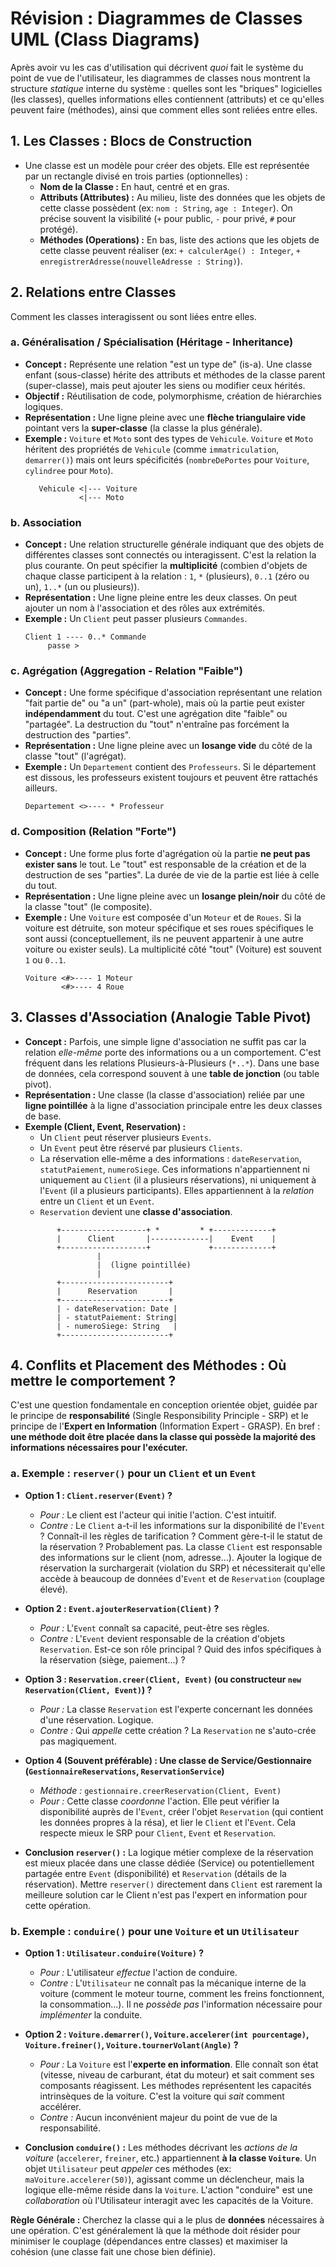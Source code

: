 # Révision : Diagrammes de Classes UML (Class Diagrams)

Après avoir vu les cas d'utilisation qui décrivent *quoi* fait le système du point de vue de l'utilisateur, les diagrammes de classes nous montrent la structure *statique* interne du système : quelles sont les "briques" logicielles (les classes), quelles informations elles contiennent (attributs) et ce qu'elles peuvent faire (méthodes), ainsi que comment elles sont reliées entre elles.

## 1. Les Classes : Blocs de Construction

*   Une classe est un modèle pour créer des objets. Elle est représentée par un rectangle divisé en trois parties (optionnelles) :
    *   **Nom de la Classe :** En haut, centré et en gras.
    *   **Attributs (Attributes) :** Au milieu, liste des données que les objets de cette classe possèdent (ex: `nom : String`, `age : Integer`). On précise souvent la visibilité (`+` pour public, `-` pour privé, `#` pour protégé).
    *   **Méthodes (Operations) :** En bas, liste des actions que les objets de cette classe peuvent réaliser (ex: `+ calculerAge() : Integer`, `+ enregistrerAdresse(nouvelleAdresse : String)`).

## 2. Relations entre Classes

Comment les classes interagissent ou sont liées entre elles.

### a. Généralisation / Spécialisation (Héritage - Inheritance)

*   **Concept :** Représente une relation "est un type de" (is-a). Une classe enfant (sous-classe) hérite des attributs et méthodes de la classe parent (super-classe), mais peut ajouter les siens ou modifier ceux hérités.
*   **Objectif :** Réutilisation de code, polymorphisme, création de hiérarchies logiques.
*   **Représentation :** Une ligne pleine avec une **flèche triangulaire vide** pointant vers la **super-classe** (la classe la plus générale).
*   **Exemple :** `Voiture` et `Moto` sont des types de `Vehicule`. `Voiture` et `Moto` héritent des propriétés de `Vehicule` (comme `immatriculation`, `demarrer()`) mais ont leurs spécificités (`nombreDePortes` pour `Voiture`, `cylindree` pour `Moto`).
    ```
       Vehicule <|--- Voiture
                <|--- Moto
    ```

### b. Association

*   **Concept :** Une relation structurelle générale indiquant que des objets de différentes classes sont connectés ou interagissent. C'est la relation la plus courante. On peut spécifier la **multiplicité** (combien d'objets de chaque classe participent à la relation : `1`, `*` (plusieurs), `0..1` (zéro ou un), `1..*` (un ou plusieurs)).
*   **Représentation :** Une ligne pleine entre les deux classes. On peut ajouter un nom à l'association et des rôles aux extrémités.
*   **Exemple :** Un `Client` peut passer plusieurs `Commandes`.
    ```
    Client 1 ---- 0..* Commande
         passe >
    ```

### c. Agrégation (Aggregation - Relation "Faible")

*   **Concept :** Une forme spécifique d'association représentant une relation "fait partie de" ou "a un" (part-whole), mais où la partie peut exister **indépendamment** du tout. C'est une agrégation dite "faible" ou "partagée". La destruction du "tout" n'entraîne pas forcément la destruction des "parties".
*   **Représentation :** Une ligne pleine avec un **losange vide** du côté de la classe "tout" (l'agrégat).
*   **Exemple :** Un `Departement` contient des `Professeurs`. Si le département est dissous, les professeurs existent toujours et peuvent être rattachés ailleurs.
    ```
    Departement <>---- * Professeur
    ```

### d. Composition (Relation "Forte")

*   **Concept :** Une forme plus forte d'agrégation où la partie **ne peut pas exister sans** le tout. Le "tout" est responsable de la création et de la destruction de ses "parties". La durée de vie de la partie est liée à celle du tout.
*   **Représentation :** Une ligne pleine avec un **losange plein/noir** du côté de la classe "tout" (le composite).
*   **Exemple :** Une `Voiture` est composée d'un `Moteur` et de `Roues`. Si la voiture est détruite, son moteur spécifique et ses roues spécifiques le sont aussi (conceptuellement, ils ne peuvent appartenir à une autre voiture ou exister seuls). La multiplicité côté "tout" (Voiture) est souvent `1` ou `0..1`.
    ```
    Voiture <#>---- 1 Moteur
            <#>---- 4 Roue
    ```

## 3. Classes d'Association (Analogie Table Pivot)

*   **Concept :** Parfois, une simple ligne d'association ne suffit pas car la relation *elle-même* porte des informations ou a un comportement. C'est fréquent dans les relations Plusieurs-à-Plusieurs (`*..*`). Dans une base de données, cela correspond souvent à une **table de jonction** (ou table pivot).
*   **Représentation :** Une classe (la classe d'association) reliée par une **ligne pointillée** à la ligne d'association principale entre les deux classes de base.
*   **Exemple (Client, Event, Reservation) :**
    *   Un `Client` peut réserver plusieurs `Events`.
    *   Un `Event` peut être réservé par plusieurs `Clients`.
    *   La réservation elle-même a des informations : `dateReservation`, `statutPaiement`, `numeroSiege`. Ces informations n'appartiennent ni uniquement au `Client` (il a plusieurs réservations), ni uniquement à l'`Event` (il a plusieurs participants). Elles appartiennent à la *relation* entre un `Client` et un `Event`.
    *   `Reservation` devient une **classe d'association**.
    ```
           +-------------------+ *         * +-------------+
           |      Client       |-------------|    Event    |
           +-------------------+             +-------------+
                    |
                    |  (ligne pointillée)
                    |
           +------------------------+
           |      Reservation       |
           +------------------------+
           | - dateReservation: Date |
           | - statutPaiement: String|
           | - numeroSiege: String   |
           +------------------------+
    ```

## 4. Conflits et Placement des Méthodes : Où mettre le comportement ?

C'est une question fondamentale en conception orientée objet, guidée par le principe de **responsabilité** (Single Responsibility Principle - SRP) et le principe de l'**Expert en Information** (Information Expert - GRASP). En bref : **une méthode doit être placée dans la classe qui possède la majorité des informations nécessaires pour l'exécuter.**

### a. Exemple : `reserver()` pour un `Client` et un `Event`

*   **Option 1 : `Client.reserver(Event)` ?**
    *   *Pour :* Le client est l'acteur qui initie l'action. C'est intuitif.
    *   *Contre :* Le `Client` a-t-il les informations sur la disponibilité de l'`Event` ? Connaît-il les règles de tarification ? Comment gère-t-il le statut de la réservation ? Probablement pas. La classe `Client` est responsable des informations sur le client (nom, adresse...). Ajouter la logique de réservation la surchargerait (violation du SRP) et nécessiterait qu'elle accède à beaucoup de données d'`Event` et de `Reservation` (couplage élevé).
*   **Option 2 : `Event.ajouterReservation(Client)` ?**
    *   *Pour :* L'`Event` connaît sa capacité, peut-être ses règles.
    *   *Contre :* L'`Event` devient responsable de la création d'objets `Reservation`. Est-ce son rôle principal ? Quid des infos spécifiques à la réservation (siège, paiement...) ?
*   **Option 3 : `Reservation.creer(Client, Event)` (ou constructeur `new Reservation(Client, Event)`) ?**
    *   *Pour :* La classe `Reservation` est l'experte concernant les données d'une réservation. Logique.
    *   *Contre :* Qui *appelle* cette création ? La `Reservation` ne s'auto-crée pas magiquement.
*   **Option 4 (Souvent préférable) : Une classe de Service/Gestionnaire (`GestionnaireReservations`, `ReservationService`)**
    *   *Méthode :* `gestionnaire.creerReservation(Client, Event)`
    *   *Pour :* Cette classe *coordonne* l'action. Elle peut vérifier la disponibilité auprès de l'`Event`, créer l'objet `Reservation` (qui contient les données propres à la résa), et lier le `Client` et l'`Event`. Cela respecte mieux le SRP pour `Client`, `Event` et `Reservation`.

*   **Conclusion `reserver()` :** La logique métier complexe de la réservation est mieux placée dans une classe dédiée (Service) ou potentiellement partagée entre `Event` (disponibilité) et `Reservation` (détails de la réservation). Mettre `reserver()` directement dans `Client` est rarement la meilleure solution car le Client n'est pas l'expert en information pour cette opération.

### b. Exemple : `conduire()` pour une `Voiture` et un `Utilisateur`

*   **Option 1 : `Utilisateur.conduire(Voiture)` ?**
    *   *Pour :* L'utilisateur *effectue* l'action de conduire.
    *   *Contre :* L'`Utilisateur` ne connaît pas la mécanique interne de la voiture (comment le moteur tourne, comment les freins fonctionnent, la consommation...). Il ne *possède pas* l'information nécessaire pour *implémenter* la conduite.
*   **Option 2 : `Voiture.demarrer()`, `Voiture.accelerer(int pourcentage)`, `Voiture.freiner()`, `Voiture.tournerVolant(Angle)` ?**
    *   *Pour :* La `Voiture` est l'**experte en information**. Elle connaît son état (vitesse, niveau de carburant, état du moteur) et sait comment ses composants réagissent. Les méthodes représentent les capacités intrinsèques de la voiture. C'est la voiture qui *sait* comment accélérer.
    *   *Contre :* Aucun inconvénient majeur du point de vue de la responsabilité.

*   **Conclusion `conduire()` :** Les méthodes décrivant les *actions de la voiture* (`accelerer`, `freiner`, etc.) appartiennent **à la classe `Voiture`**. Un objet `Utilisateur` peut *appeler* ces méthodes (ex: `maVoiture.accelerer(50)`), agissant comme un déclencheur, mais la logique elle-même réside dans la `Voiture`. L'action "conduire" est une *collaboration* où l'Utilisateur interagit avec les capacités de la Voiture.

**Règle Générale :** Cherchez la classe qui a le plus de **données** nécessaires à une opération. C'est généralement là que la méthode doit résider pour minimiser le couplage (dépendances entre classes) et maximiser la cohésion (une classe fait une chose bien définie).